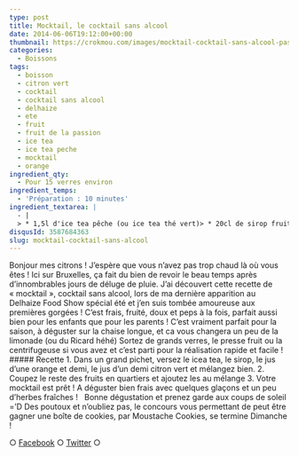 ```yaml
---
type: post
title: Mocktail, le cocktail sans alcool
date: 2014-06-06T19:12:00+00:00
thumbnail: https://crokmou.com/images/mocktail-cocktail-sans-alcool-passion-peche-orange-citron-vert.jpg
categories: 
  - Boissons
tags: 
  - boisson
  - citron vert
  - cocktail
  - cocktail sans alcool
  - delhaize
  - ete
  - fruit
  - fruit de la passion
  - ice tea
  - ice tea peche
  - mocktail
  - orange
ingredient_qty: 
  - Pour 15 verres environ
ingredient_temps: 
  - 'Préparation : 10 minutes'
ingredient_textarea: |
  - |
  > * 1,5l d'ice tea pêche (ou ice tea thé vert)> * 20cl de sirop fruit de la passion> * 2 oranges> * 1 citron vert> * menthe fraîche ou basilic (cela peut paraître étrange mais c'est bon !)> * glaçons
disqusId: 3587684363
slug: mocktail-cocktail-sans-alcool
---
```


Bonjour mes citrons ! J’espère que vous n’avez pas trop chaud là où vous êtes ! Ici sur Bruxelles, ça fait du bien de revoir le beau temps après d’innombrables jours de déluge de pluie. J’ai découvert cette recette de « mocktail », cocktail sans alcool, lors de ma dernière apparition au Delhaize Food Show spécial été et j’en suis tombée amoureuse aux premières gorgées ! C’est frais, fruité, doux et peps à la fois, parfait aussi bien pour les enfants que pour les parents ! C’est vraiment parfait pour la saison, à déguster sur la chaise longue, et ca vous changera un peu de la limonade (ou du Ricard héhé) Sortez de grands verres, le presse fruit ou la centrifugeuse si vous avez et c’est parti pour la réalisation rapide et facile ! ##### Recette 1\. Dans un grand pichet, versez le icea tea, le sirop, le jus d’une orange et demi, le jus d’un demi citron vert et mélangez bien. 2\. Coupez le reste des fruits en quartiers et ajoutez les au mélange 3\. Votre mocktail est prêt ! A déguster bien frais avec quelques glaçons et un peu d’herbes fraîches !   Bonne dégustation et prenez garde aux coups de soleil =’D Des poutoux et n’oubliez pas, le concours vous permettant de peut être gagner une boîte de cookies, par Moustache Cookies, se termine Dimanche !  

○ [Facebook](https://www.facebook.com/crokmou.blog) ○ [Twitter](https://twitter.com/Crokmou) ○